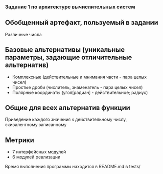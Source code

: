 ### Задание 1 по архитектуре вычислительных систем

## Обобщенный артефакт, пользуемый в задании
Различные числа
## Базовые альтернативы (уникальные параметры, задающие отличительные альтернатив)
* Комплексные (действительные и мнимания части - пара целых чисел)
* Простые дроби (числитель, знаменатель - пара целых чисел)
* Полярные координаты (угол[радиан] - действительное; радиус)

## Общие для всех альтернатив функции
Приведение каждого значения к действительному числу, экивалентному записанному

## Метрики
* 7 интерфейсных модулей
* 6 модулей реализации

Время выполнения программы находится в README.md в tests/